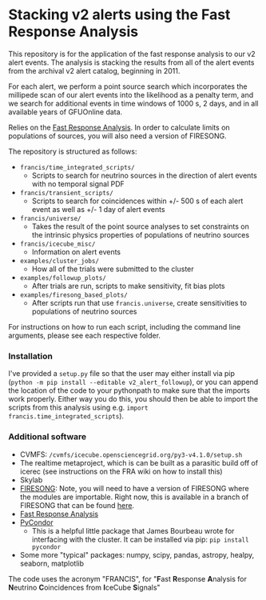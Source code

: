 # Stacking v2 alerts using the Fast Response Analysis

This repository is for the application of the fast response analysis to our v2 alert events. The analysis is stacking the results from all of the alert events from the archival v2 alert catalog, beginning in 2011.

For each alert, we perform a point source search which incorporates the millipede scan of our alert events into the likelihood as a penalty term, and we search for additional events in time windows of 1000 s, 2 days, and in all available years of GFUOnline data.

Relies on the [Fast Response Analysis](https://github.com/IceCubeOpenSource/FastResponseAnalysis). In order to calculate limits on populations of sources, you will also need a version of FIRESONG.

The repository is structured as follows:
* `francis/time_integrated_scripts/`
    - Scripts to search for neutrino sources in the direction of alert events with no temporal signal PDF
* `francis/transient_scripts/`
    - Scripts to search for coincidences within +/- 500 s of each alert event as well as +/- 1 day of alert events
* `francis/universe/`
    - Takes the result of the point source analyses to set constraints on the intrinsic physics properties of populations of neutrino sources
* `francis/icecube_misc/`
    - Information on alert events
* `examples/cluster_jobs/`
    - How all of the trials were submitted to the cluster
* `examples/followup_plots/`
    - After trials are run, scripts to make sensitivity, fit bias plots
* `examples/firesong_based_plots/`
    - After scripts run that use `francis.universe`, create sensitivities to populations of neutrino sources

For instructions on how to run each script, including the command line arguments, please see each respective folder. 

### Installation

I've provided a `setup.py` file so that the user may either install via pip (`python -m pip install --editable v2_alert_followup`), or you can append the location of the code to your pythonpath to make sure that the imports work properly. Either way you do this, you should then be able to import the scripts from this analysis using e.g. `import francis.time_integrated_scripts`). 

### Additional software
* CVMFS: `/cvmfs/icecube.opensciencegrid.org/py3-v4.1.0/setup.sh`
* The realtime metaproject, which is can be built as a parasitic build off of icerec (see instructions on the FRA wiki on how to install this)
* Skylab
* [FIRESONG](https://github.com/icecube/FIRESONG): Note, you will need to have a version of FIRESONG where the modules are importable. Right now, this is available in a branch of FIRESONG that can be found [here](https://github.com/icecube/FIRESONG/tree/feature/pip-installable).
* [Fast Response Analysis](https://github.com/icecube/FastResponseAnalysis)
* [PyCondor](https://github.com/jrbourbeau/pycondor)
    - This is a helpful little package that James Bourbeau wrote for interfacing with the cluster. It can be installed via pip: `pip install pycondor`
* Some more "typical" packages: numpy, scipy, pandas, astropy, healpy, seaborn, matplotlib


The code uses the acronym "FRANCIS", for "**F**ast **R**esponse **A**nalysis for **N**eutrino **C**oincidences from **I**ceCube **S**ignals"
